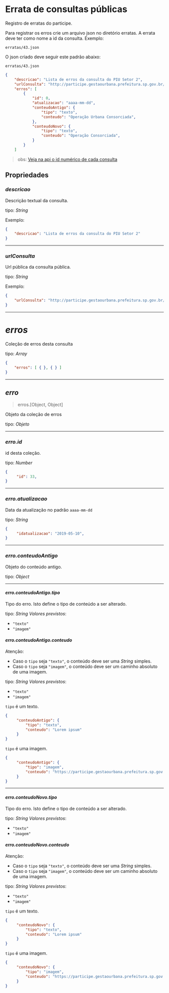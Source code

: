# Errata de consultas públicas

Registro de erratas do participe. 

Para registrar os erros crie um arquivo json no diretório erratas. A errata deve ter como 
nome a id da consulta. Exemplo:

```
erratas/43.json
```

O json criado deve seguir este padrão abaixo:

`erratas/43.json`
```json
{	
	"descricao": "Lista de erros da consulta do PIU Setor 2",
	"urlConsulta": "http://participe.gestaourbana.prefeitura.sp.gov.br/setor-central-2/",
	"erros": [
        {
            "id": 0,
            "atualizacao": "aaaa-mm-dd",
            "conteudoAntigo": {
                "tipo": "texto",
                "conteudo": "Operação Urbana Consorciada",
            },
            "conteudoNovo": {
                "tipo": "texto",
                "conteudo": "Operação Consorciada",
            }
        }
    ]

```
> obs: [Veja na api o id numérico de cada consulta](https://api.gestaourbana.prefeitura.sp.gov.br/consultas/)


## Propriedades
### *descricao*
Descrição textual da consulta.

tipo: _String_

Exemplo: 
```json
{
    "descricao": "Lista de erros da consulta do PIU Setor 2"
}
```
_ _ _

### *urlConsulta*
Url pública da consulta pública.

tipo: _String_

Exemplo: 
```json
{
    "urlConsulta": "http://participe.gestaourbana.prefeitura.sp.gov.br/setor-central-2/"
}
```
_ _ _

# *erros*
Coleção de erros desta consulta

tipo: _Array_
```json
{
    "erros": [ { }, { } ]
}
```

_ _ _

## *erro*
> erros.[Object, Object]

Objeto da coleção de erros

tipo: _Objeto_

_ _ _
### *erro.id*
id desta coleção. 

tipo: _Number_
```json
{ 
     "id": 33, 
}
```
_ _ _

### *erro.atualizacao*
Data da atualização no padrão `aaaa-mm-dd` 

tipo: _String_


```json
{ 
     "idatualizacao": "2019-05-10",
}
```
_ _ _

### *erro.conteudoAntigo*
Objeto do conteúdo antigo. 

tipo: _Object_

_ _ _

#### *erro.conteudoAntigo.tipo*
Tipo do erro. Isto define o tipo de conteúdo a ser alterado. 

tipo: _String_
*Valores previstos*: 
 * `"texto"`
 * `"imagem"`

#### *erro.conteudoAntigo.conteudo*
Atenção: 
* Caso o `tipo` seja `"texto"`, o conteúdo deve ser uma _String_ simples. 
* Caso o `tipo` seja `"imagem"`, o conteúdo deve ser um caminho absoluto de uma imagem.

tipo: _String_
*Valores previstos*: 
 * `"texto"`
 * `"imagem"`

`tipo` é um texto.
```json
{ 
     "conteudoAntigo": {
         "tipo": "texto",
         "conteudo": "Lorem ipsum"
     }
}
```

`tipo` é uma imagem.
```json
{ 
     "conteudoAntigo": {
         "tipo": "imagem",
         "conteudo": "https://participe.gestaourbana.prefeitura.sp.gov.br/arquivos/setor-central-2/img/distribuicao-estoque.png"
     }
}
```
_ _ _

#### *erro.conteudoNovo.tipo*
Tipo do erro. Isto define o tipo de conteúdo a ser alterado. 

tipo: _String_
*Valores previstos*: 
 * `"texto"`
 * `"imagem"`

#### *erro.conteudoNovo.conteudo*
Atenção: 
* Caso o `tipo` seja `"texto"`, o conteúdo deve ser uma _String_ simples. 
* Caso o `tipo` seja `"imagem"`, o conteúdo deve ser um caminho absoluto de uma imagem.

tipo: _String_
*Valores previstos*: 
 * `"texto"`
 * `"imagem"`

`tipo` é um texto.
```json
{ 
     "conteudoNovo": {
         "tipo": "texto",
         "conteudo": "Lorem ipsum"
     }
}
```

`tipo` é uma imagem.
```json
{ 
     "conteudoNovo": {
         "tipo": "imagem",
         "conteudo": "https://participe.gestaourbana.prefeitura.sp.gov.br/arquivos/setor-central-2/img/distribuicao-estoque.png"
     }
}
```


